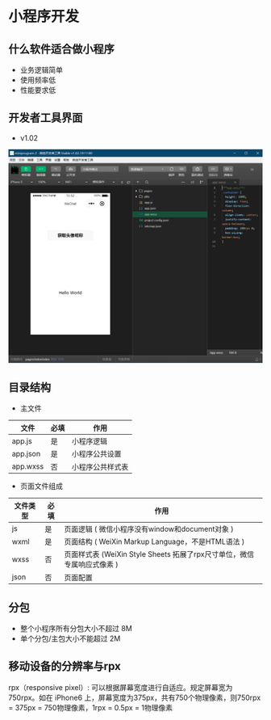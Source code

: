 # 小程序开发

## 什么软件适合做小程序

- 业务逻辑简单
- 使用频率低
- 性能要求低

## 开发者工具界面

- v1.02

![批注 2020-02-09 155239](/assets/批注%202020-02-09%20155239.png)

## 目录结构

- 主文件

文件       | 必填 | 作用
-------- | -- | --------
app.js   | 是  | 小程序逻辑
app.json | 是  | 小程序公共设置
app.wxss | 否  | 小程序公共样式表

- 页面文件组成

文件类型 | 必填 | 作用
---- | -- | -------------------------------------------------
js   | 是  | 页面逻辑 ( 微信小程序没有window和document对象 )
wxml | 是  | 页面结构 ( WeiXin Markup Language，不是HTML语法 )
wxss | 否  | 页面样式表 (WeiXin Style Sheets 拓展了rpx尺寸单位，微信专属响应式像素 )
json | 否  | 页面配置

## 分包

- 整个小程序所有分包大小不超过 8M
- 单个分包/主包大小不能超过 2M

## 移动设备的分辨率与rpx

rpx（responsive pixel）: 可以根据屏幕宽度进行自适应。规定屏幕宽为750rpx。如在 iPhone6 上，屏幕宽度为375px，共有750个物理像素，则750rpx = 375px = 750物理像素，1rpx = 0.5px = 1物理像素

